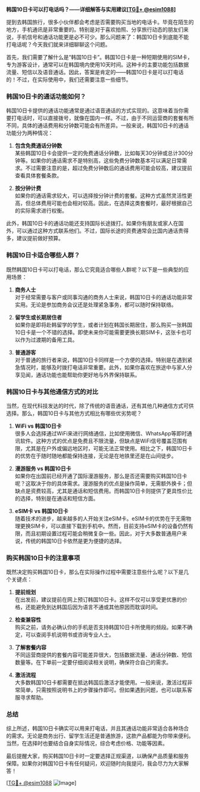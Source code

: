 **韩国10日卡可以打电话吗？——详细解答与实用建议[[TG💪+ @esim1088](https://t.me/s/esim1088)]**

提到去韩国旅行，很多小伙伴都会考虑是否需要购买当地的电话卡。毕竟在陌生的地方，手机通讯是非常重要的。特别是对于喜欢拍照、分享旅行动态的朋友们来说，手机信号和通话功能更是必不可少。那么问题来了：韩国10日卡到底能不能打电话呢？今天我们就来详细聊聊这个问题。

首先，我们需要了解什么是“韩国10日卡”。韩国10日卡是一种短期使用的SIM卡，专为游客设计，通常可以在韩国境内使用10天时间。这种卡的主要功能包括数据流量、短信以及语音通话。因此，答案是肯定的——韩国10日卡是可以打电话的！不过，在实际使用中，我们还需要注意一些细节。

### **韩国10日卡的通话功能如何？**

韩国10日卡提供的通话功能通常是通过语音通话的方式实现的。这意味着当你需要打电话时，可以直接拨号，就像在国内一样。不过，由于不同运营商的套餐有所不同，具体的通话费用和分钟数可能会有所差异。一般来说，韩国10日卡的通话功能分为两种情况：

1. **包含免费通话分钟数**  
   某些韩国10日卡会提供一定的免费通话分钟数，比如每天30分钟或总计300分钟等。如果你的通话需求不是特别高，这些免费分钟数基本可以满足日常需求。不过需要注意的是，超过免费分钟数后的通话费用可能会较高，建议提前查看具体套餐条款。

2. **按分钟计费**  
   如果你的通话需求较大，可以选择按分钟计费的套餐。这种方式虽然灵活性更高，但总体费用可能也会相对较高。因此，在选择这类套餐时，最好根据自己的实际需求进行权衡。

此外，韩国10日卡的通话功能还支持国际长途拨打。如果你有朋友或家人在国外，可以通过这种方式联系他们。不过，国际长途的资费通常会比国内通话贵得多，建议提前做好预算。

### **韩国10日卡适合哪些人群？**

既然韩国10日卡可以打电话，那么它究竟适合哪些人群呢？以下是一些典型的应用场景：

1. **商务人士**  
   对于经常需要与客户或同事沟通的商务人士来说，韩国10日卡的通话功能非常实用。无论是参加商务会议还是处理紧急事务，都可以随时保持联络。

2. **留学生或长期居住者**  
   如果你是即将赴韩留学的学生，或者计划在韩国长期居住，那么购买一张韩国10日卡是一个不错的选择。即使未来你可能需要更换长期SIM卡，这张卡也可以作为过渡期的备用工具。

3. **普通游客**  
   对于普通的旅行者来说，韩国10日卡同样是一个方便的选择。特别是在遇到紧急情况时，能够及时拨打电话非常重要。此外，如果你喜欢在旅途中与家人分享见闻，通话功能也能帮助你更好地与外界保持联系。

### **韩国10日卡与其他通信方式的对比**

当然，在现代科技发达的时代，除了传统的语音通话，还有其他几种通信方式可供选择。那么，韩国10日卡与其他方式相比有哪些优劣势呢？

1. **WiFi vs 韩国10日卡**  
   很多人会选择通过WiFi来进行网络通信，比如使用微信、WhatsApp等即时通讯软件。这种方式的优点是免费且不限流量，但缺点是WiFi信号覆盖范围有限，尤其是在户外或偏远地区时，可能无法正常使用。相比之下，韩国10日卡的优势在于随时随地都能保持连接，无论是在地铁里还是在山间徒步。

2. **漫游服务 vs 韩国10日卡**  
   如果你在出国前已经开通了国际漫游服务，那么是否还需要购买韩国10日卡呢？这取决于你的具体需求。漫游服务的优点是操作简单，无需额外换卡；但缺点是资费较高，尤其是通话和短信费用。而韩国10日卡则提供了更具性价比的选择，特别是在通话和短信方面。

3. **eSIM卡 vs 韩国10日卡**  
   随着技术的进步，越来越多的人开始关注eSIM卡。eSIM卡的优势在于无需物理更换SIM卡，可以直接下载到手机中。然而，目前支持eSIM卡的设备仍然有限，而且初期设置过程可能会稍微复杂一些。因此，对于大多数普通用户来说，传统的韩国10日卡依然是更为便捷的选择。

### **购买韩国10日卡的注意事项**

既然决定购买韩国10日卡，那么在实际操作过程中需要注意些什么呢？以下是几个关键点：

1. **提前规划**  
   在出发前，建议提前在网上预订韩国10日卡。这样不仅可以享受更优惠的价格，还能避免到达韩国后因为语言不通或其他原因而耽误时间。

2. **检查兼容性**  
   购买之前，请务必确认你的手机是否支持韩国10日卡所使用的频段。如果不确定，可以查阅手机说明书或咨询专业人士。

3. **了解套餐内容**  
   不同运营商提供的套餐内容可能差异很大，包括数据流量、通话分钟数、短信数量等。在下单前一定要仔细阅读相关说明，确保符合自己的需求。

4. **激活流程**  
   大多数韩国10日卡都需要在抵达韩国后激活才能使用。一般来说，激活过程非常简单，只需按照说明书上的步骤操作即可。但如果遇到问题，也可以联系客服寻求帮助。

### **总结**

综上所述，韩国10日卡确实可以用来打电话，并且其通话功能非常适合各种场合的需求。无论是商务出行、留学生活还是普通旅游，这款产品都能为你带来便利。当然，在选择时也要结合自身实际情况，综合考虑价格、功能等因素。

最后提醒大家，购买韩国10日卡时一定要选择正规渠道，以确保产品质量和服务保障。如果你对韩国10日卡有任何疑问，欢迎随时向我提问，我会尽力为大家解答！

[[TG💪+ @esim1088](https://t.me/s/esim1088) ![Image](https://i.postimg.cc/4NQfJmqS/Snipaste-2025-05-13-00-14-12.png)]